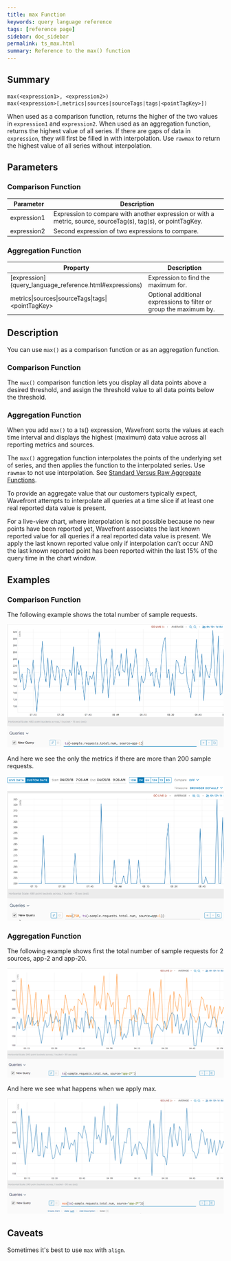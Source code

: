 ```yaml
---
title: max Function
keywords: query language reference
tags: [reference page]
sidebar: doc_sidebar
permalink: ts_max.html
summary: Reference to the max() function
---
```

## Summary
```
max(<expression1>, <expression2>)
max(<expression>[,metrics|sources|sourceTags|tags|<pointTagKey>])
```

When used as a comparison function, returns the higher of the two values in `expression1` and `expression2`.
When used as an aggregation function, returns the highest value of all series. If there are gaps of data in `expression`, they will first be filled in with interpolation. Use `rawmax` to return the highest value of all series without interpolation.

## Parameters

### Comparison Function
<table>
<tbody>
<thead>
<tr><th width="20%">Parameter</th><th width="80%">Description</th></tr>
</thead>
<tr>
<td>expression1</td>
<td>Expression to compare with another expression or with a metric, source, sourceTag(s), tag(s), or pointTagKey. </td></tr>
<tr>
<td>expression2</td>
<td>Second expression of two expressions to compare.   </td>
</tr>
</tbody>
</table>

### Aggregation Function
<table>
<tbody>
<thead>
<tr><th width="20%">Property</th><th width="80%">Description</th></tr>
</thead>
<tr>
<td markdown="span"> [expression](query_language_reference.html#expressions)</td>
<td>Expression to find the maximum for. </td></tr>
<tr>
<td>metrics&vert;sources&vert;sourceTags&vert;tags&vert;&lt;pointTagKey&gt;</td>
<td>Optional additional expressions to filter or group the maximum by. </td>
</tr>
</tbody>
</table>

## Description

You can use `max()` as a comparison function or as an aggregation function.

### Comparison Function

The `max()` comparison function lets you display all data points above a desired threshold, and assign the threshold value to all data points below the threshold.

### Aggregation Function

When you add `max()` to a ts() expression, Wavefront sorts the values at each time interval and displays the highest (maximum) data value across all reporting metrics and sources.

The `max()` aggregation function interpolates the points of the underlying set of series, and then applies the function to the interpolated series. Use `rawmax` to not use interpolation. See [Standard Versus Raw Aggregate Functions](query_language_aggregate_functions.html).

To provide an aggregate value that our customers typically expect, Wavefront attempts to interpolate all queries at a time slice if at least one real reported data value is present.

For a live-view chart, where interpolation is not possible because no new points have been reported yet, Wavefront associates the last known reported value for all queries if a real reported data value is present. We apply the last known reported value only if interpolation can’t occur AND the last known reported point has been reported within the last 15% of the query time in the chart window.



## Examples

### Comparison Function


The following example shows the total number of sample requests.

![ts max before](images/ts_max_comparison_before.png)

And here we see the only the metrics if there are more than 200 sample requests.

![ts max 250](images/ts_max_250.png)


### Aggregation Function

The following example shows first the total number of sample requests for 2 sources, app-2 and app-20.

![before aggregation with max](images/ts_max_aggr_before.png)

And here we see what happens when we apply max.

![after aggregation with max](images/ts_max_aggr_after.png)

## Caveats

Sometimes it's best to use `max` with `align`.
